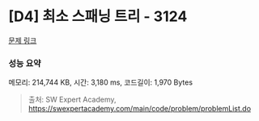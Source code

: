 # [D4] 최소 스패닝 트리 - 3124 

[문제 링크](https://swexpertacademy.com/main/code/problem/problemDetail.do?contestProbId=AV_mSnmKUckDFAWb) 

### 성능 요약

메모리: 214,744 KB, 시간: 3,180 ms, 코드길이: 1,970 Bytes



> 출처: SW Expert Academy, https://swexpertacademy.com/main/code/problem/problemList.do